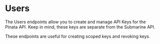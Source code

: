 # Users

The Users endpoints allow you to create and manage API Keys for the Pinata API. Keep in mind, these keys are separate from the Submarine API.&#x20;

These endpoints are useful for creating scoped keys and revoking keys.&#x20;
